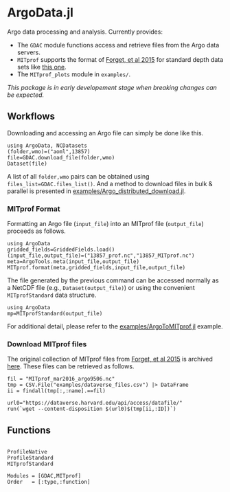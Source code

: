 # ArgoData.jl

Argo data processing and analysis. Currently provides:

- The `GDAC` module functions access and retrieve files from the Argo data servers. 
- `MITprof` supports the format of [Forget, et al 2015](http://dx.doi.org/10.5194/gmd-8-3071-2015) for standard depth data sets like [this one](https://doi.org/10.7910/DVN/EE3C40).
- The `MITprof_plots` module in `examples/`.

_This package is in early developement stage when breaking changes can be expected._

## Workflows

Downloading and accessing an Argo file can simply be done like this.

```
using ArgoData, NCDatasets
(folder,wmo)=("aoml",13857)
file=GDAC.download_file(folder,wmo)
Dataset(file)
```

A list of all `folder,wmo` pairs can be obtained using `files_list=GDAC.files_list()`. And a method to download files in bulk & parallel is presented in [examples/Argo\_distributed\_download.jl](https://github.com/JuliaOcean/ArgoData.jl/blob/master/examples/Argo_distributed_download.jl).

### MITprof Format

Formatting an Argo file (`input_file`) into an MITprof file (`output_file`) proceeds as follows.

```
using ArgoData
gridded_fields=GriddedFields.load()
(input_file,output_file)=("13857_prof.nc","13857_MITprof.nc")
meta=ArgoTools.meta(input_file,output_file)
MITprof.format(meta,gridded_fields,input_file,output_file)
```

The file generated by the previous command can be accessed normally as a NetCDF file (e.g., `Dataset(output_file)`) or using the convenient `MITprofStandard` data structure.

```
using ArgoData
mp=MITprofStandard(output_file)
```

For additional detail, please refer to the [examples/ArgoToMITprof.jl](https://github.com/JuliaOcean/ArgoData.jl/blob/master/examples/ArgoToMITprof.jl) example.

### Download MITprof files

The original collection of MITprof files from [Forget, et al 2015](http://dx.doi.org/10.5194/gmd-8-3071-2015) is archived [here](https://doi.org/10.7910/DVN/EE3C40). These files can be retrieved as follows.

```
fil = "MITprof_mar2016_argo9506.nc"
tmp = CSV.File("examples/dataverse_files.csv") |> DataFrame
ii = findall(tmp[:,:name].==fil)

url0="https://dataverse.harvard.edu/api/access/datafile/"
run(`wget --content-disposition $(url0)$(tmp[ii,:ID])`)
```

## Functions

```@index
```

```@docs
ProfileNative
ProfileStandard
MITprofStandard
```

```@autodocs
Modules = [GDAC,MITprof]
Order   = [:type,:function]
```

